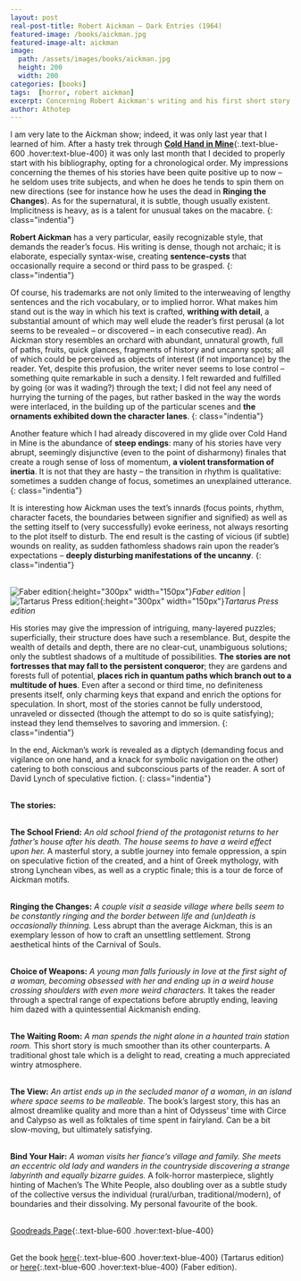 ```yaml
---
layout: post
real-post-title: Robert Aickman – Dark Entries (1964)
featured-image: /books/aickman.jpg
featured-image-alt: aickman
image:
  path: /assets/images/books/aickman.jpg
  height: 200
  width: 200
categories: [books]
tags:  [horror, robert aickman]
excerpt: Concerning Robert Aickman's writing and his first short story collection.
author: Athotep
---
```


I am very late to the Aickman show; indeed, it was only last year that I learned of him. After a hasty trek through [**Cold Hand in Mine**](https://www.goodreads.com/book/show/357727.Cold_Hand_in_Mine){:.text-blue-600 .hover:text-blue-400} it was only last month that I decided to properly start with his bibliography, opting for a chronological order. My impressions concerning the themes of his stories have been quite positive up to now – he seldom uses trite subjects, and when he does he tends to spin them on new directions (see for instance how he uses the dead in **Ringing the Changes**). As for the supernatural, it is subtle, though usually existent. Implicitness is heavy, as is a talent for unusual takes on the macabre.
{: class="indentia"}

**Robert Aickman** has a very particular, easily recognizable style, that demands the reader’s focus. His writing is dense, though not archaic; it is elaborate, especially syntax-wise, creating **sentence-cysts** that occasionally require a second or third pass to be grasped.
{: class="indentia"}

Of course, his trademarks are not only limited to the interweaving of lengthy sentences and the rich vocabulary, or to implied horror. What makes him stand out is the way in which his text is crafted, **writhing with detail**, a substantial amount of which may well elude the reader’s first perusal (a lot seems to be revealed – or discovered – in each consecutive read). An Aickman story resembles an orchard with abundant, unnatural growth, full of paths, fruits, quick glances, fragments of history and uncanny spots; all of which could be perceived as objects of interest (if not importance) by the reader. Yet, despite this profusion, the writer never seems to lose control – something quite remarkable in such a density. I felt rewarded and fulfilled by going (or was it wading?) through the text; I did not feel any need of hurrying the turning of the pages, but rather basked in the way the words were interlaced, in the building up of the particular scenes and **the ornaments exhibited down the character lanes**.
{: class="indentia"}

Another feature which I had already discovered in my glide over Cold Hand in Mine is the abundance of **steep endings**: many of his stories have very abrupt, seemingly disjunctive (even to the point of disharmony) finales that create a rough sense of loss of momentum, **a violent transformation of inertia**. It is not that they are hasty – the transition in rhythm is qualitative: sometimes a sudden change of focus, sometimes an unexplained utterance. 
{: class="indentia"}

It is interesting how Aickman uses the text’s innards (focus points, rhythm, character facets, the boundaries between signifier and signified) as well as the setting itself to (very successfully) evoke eeriness, not always resorting to the plot itself to disturb. The end result is the casting of vicious (if subtle) wounds on reality, as sudden fathomless shadows rain upon the reader’s expectations – **deeply disturbing manifestations of the uncanny**.
{: class="indentia"}  
<br>

![Faber edition](/assets/images/books/darkentries2.jpg){:height="300px" width="150px"}*Faber edition* | ![Tartarus Press edition](/assets/images/books/darkentries1.jpg){:height="300px" width="150px"}*Tartarus Press edition*

His stories may give the impression of intriguing, many-layered puzzles; superficially, their structure does have such a resemblance. But, despite the wealth of details and depth, there are no clear-cut, unambiguous solutions; only the subtlest shadows of a multitude of possibilities. **The stories are not fortresses that may fall to the persistent conqueror**; they are gardens and forests full of potential, **places rich in quantum paths which branch out to a multitude of hues**. Even after a second or third time, no definiteness presents itself, only charming keys that expand and enrich the options for speculation. In short, most of the stories cannot be fully understood, unraveled or dissected (though the attempt to do so is quite satisfying); instead they lend themselves to savoring and immersion. 
{: class="indentia"}

In the end, Aickman’s work is revealed as a diptych (demanding focus and vigilance on one hand, and a knack for symbolic navigation on the other) catering to both conscious and subconscious parts of the reader. A sort of David Lynch of speculative fiction.
{: class="indentia"}  
<br>

**The stories:**  
<br>

**The School Friend:** *An old school friend of the protagonist returns to her father’s house after his death. The house seems to have a weird effect upon her.*
A masterful story, a subtle journey into female oppression, a spin on speculative fiction of the created, and a hint of Greek mythology, with strong Lynchean vibes, as well as a cryptic finale; this is a tour de force of Aickman motifs.  
<br>

**Ringing the Changes:** *A couple visit a seaside village where bells seem to be constantly ringing and the border between life and (un)death is occasionally thinning.*
Less abrupt than the average Aickman, this is an exemplary lesson of how to craft an unsettling settlement. Strong aesthetical hints of the Carnival of Souls.  
<br>

**Choice of Weapons:** *A young man falls furiously in love at the first sight of a woman, becoming obsessed with her and ending up in a weird house crossing shoulders with even more weird characters.*
It takes the reader through a spectral range of expectations before abruptly ending, leaving him dazed with a quintessential Aickmanish ending.  
<br>

**The Waiting Room:** *A man spends the night alone in a haunted train station room.*
This short story is much smoother than its other counterparts. A traditional ghost tale which is a delight to read, creating a much appreciated wintry atmosphere.  
<br>

**The View:** *An artist ends up in the secluded manor of a woman, in an island where space seems to be malleable.*
The book’s largest story, this has an almost dreamlike quality and more than a hint of Odysseus' time with Circe and Calypso as well as folktales of time spent in fairyland. Can be a bit slow-moving, but ultimately satisfying.  
<br>

**Bind Your Hair:** *A woman visits her fiance’s village and family. She meets an eccentric old lady and wanders in the countryside discovering a strange labyrinth and equally bizarre guides.* 
A folk-horror masterpiece, slightly hinting of Machen’s The White People, also doubling over as a subtle study of the collective versus the individual (rural/urban, traditional/modern), of boundaries and their dissolving. My personal favourite of the book.  
<br>

[Goodreads Page](https://www.goodreads.com/book/show/10552013-dark-entries){:.text-blue-600 .hover:text-blue-400}  
<br>

Get the book [here](http://www.tartaruspress.com/aickman-dark-entries.html){:.text-blue-600 .hover:text-blue-400} (Tartarus edition) or [here](https://www.faber.co.uk/9780571311774-dark-entries.html){:.text-blue-600 .hover:text-blue-400} (Faber edition).